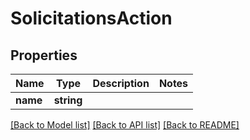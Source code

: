 # SolicitationsAction

## Properties

Name | Type | Description | Notes
------------ | ------------- | ------------- | -------------
**name** | **string** |  |

[[Back to Model list]](../../README.md#documentation-for-models) [[Back to API list]](../../README.md#documentation-for-api-endpoints) [[Back to README]](../../README.md)

